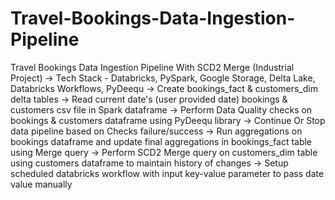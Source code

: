 # Travel-Bookings-Data-Ingestion-Pipeline

Travel Bookings Data Ingestion Pipeline With SCD2 Merge (Industrial Project)
       -> Tech Stack - Databricks, PySpark, Google Storage, Delta Lake, Databricks Workflows, PyDeequ
       -> Create bookings_fact & customers_dim delta tables
       -> Read current date's (user provided date) bookings & customers csv file in Spark dataframe
       -> Perform Data Quality checks on bookings & customers dataframe using PyDeequ library
       -> Continue Or Stop data pipeline based on Checks failure/success
       -> Run aggregations on bookings dataframe and update final aggregations in bookings_fact table using Merge query
       -> Perform SCD2 Merge query on customers_dim table using customers dataframe to maintain history of changes
       -> Setup scheduled databricks workflow with input key-value parameter to pass date value manually
